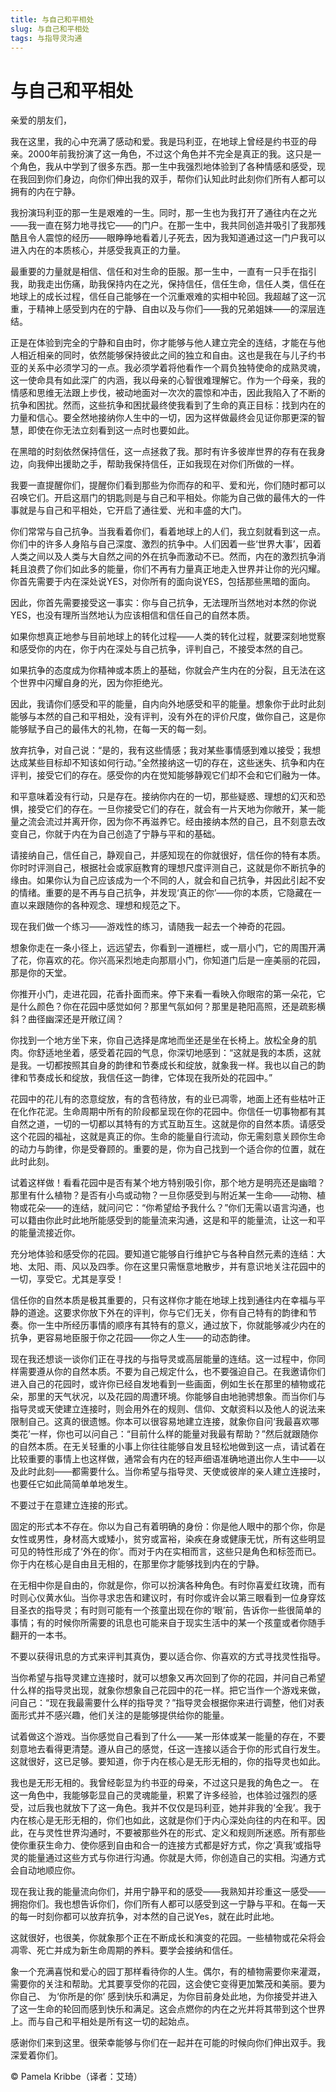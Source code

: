 ```yaml
--- 
title: 与自己和平相处 
slug: 与自己和平相处 
tags: 与指导灵沟通
--- 
```

# 与自己和平相处

亲爱的朋友们，

我在这里，我的心中充满了感动和爱。我是玛利亚，在地球上曾经是约书亚的母亲。2000年前我扮演了这一角色，不过这个角色并不完全是真正的我。这只是一个角色，我从中学到了很多东西。那一生中我强烈地体验到了各种情感和感受，现在我回到你们身边，向你们伸出我的双手，帮你们认知此时此刻你们所有人都可以拥有的内在宁静。

我扮演玛利亚的那一生是艰难的一生。同时，那一生也为我打开了通往内在之光——我一直在努力地寻找它——的门户。在那一生中，我共同创造并吸引了我那残酷且令人震惊的经历——眼睁睁地看着儿子死去，因为我知道通过这一门户我可以进入内在的本质核心，并感受我真正的力量。

最重要的力量就是相信、信任和对生命的臣服。那一生中，一直有一只手在指引我，助我走出伤痛，助我保持内在之光，保持信任，信任生命，信任人类，信任在地球上的成长过程，信任自己能够在一个沉重艰难的实相中轮回。我超越了这一沉重，于精神上感受到内在的宁静、自由以及与你们——我的兄弟姐妹——的深层连结。

正是在体验到完全的宁静和自由时，你才能够与他人建立完全的连结，才能在与他人相近相亲的同时，依然能够保持彼此之间的独立和自由。这也是我在与儿子约书亚的关系中必须学习的一点。我必须学着将他看作一个肩负独特使命的成熟灵魂，这一使命具有如此深广的内涵，我以母亲的心智很难理解它。作为一个母亲，我的情感和思维无法跟上步伐，被动地面对一次次的震惊和冲击，因此我陷入了不断的抗争和困扰。然而，这些抗争和困扰最终使我看到了生命的真正目标：找到内在的力量和信心。要全然地接纳你人生中的一切，因为这样做最终会见证你那更深的智慧，即使在你无法立刻看到这一点时也要如此。

在黑暗的时刻依然保持信任，这一点拯救了我。那时有许多彼岸世界的存有在我身边，向我伸出援助之手，帮助我保持信任，正如我现在对你们所做的一样。

我要一直提醒你们，提醒你们看到那些为你而存的和平、爱和光，你们随时都可以召唤它们。开启这扇门的钥匙则是与自己和平相处。你能为自己做的最伟大的一件事就是与自己和平相处，它开启了通往爱、光和丰盛的大门。

你们常常与自己抗争。当我看着你们，看着地球上的人们，我立刻就看到这一点。你们中的许多人身陷与自己深度、激烈的抗争中。人们因着一些‘世界大事’，因着人类之间以及人类与大自然之间的外在抗争而激动不已。然而，内在的激烈抗争消耗且浪费了你们如此多的能量，你们不再有力量真正地走入世界并让你的光闪耀。你首先需要于内在深处说YES，对你所有的面向说YES，包括那些黑暗的面向。

因此，你首先需要接受这一事实：你与自己抗争，无法理所当然地对本然的你说YES，也没有理所当然地认为应该相信和信任自己的自然本质。

如果你想真正地参与目前地球上的转化过程——人类的转化过程，就要深刻地觉察和感受你的内在，你于内在深处与自己抗争，评判自己，不接受本然的自己。

如果抗争的态度成为你精神或本质上的基础，你就会产生内在的分裂，且无法在这个世界中闪耀自身的光，因为你拒绝光。

因此，我请你们感受和平的能量，自内向外地感受和平的能量。想象你于此时此刻能够与本然的自己和平相处，没有评判，没有外在的评价尺度，做你自己，这是你能够赋予自己的最伟大的礼物，在每一天的每一刻。

放弃抗争，对自己说：“是的，我有这些情感；我对某些事情感到难以接受；我想达成某些目标却不知该如何行动。”全然接纳这一切的存在，这些迷失、抗争和内在评判，接受它们的存在。感受你的内在觉知能够静观它们却不会和它们融为一体。

和平意味着没有行动，只是存在。接纳你内在的一切，那些疑惑、理想的幻灭和恐惧，接受它们的存在。一旦你接受它们的存在，就会有一片天地为你敞开，某一能量之流会流过并离开你，因为你不再滋养它。经由接纳本然的自己，且不刻意去改变自己，你就于内在为自己创造了宁静与平和的基础。

请接纳自己，信任自己，静观自己，并感知现在的你就很好，信任你的特有本质。你时时评测自己，根据社会或家庭教育的理想尺度评测自己，这就是你不断抗争的缘由。如果你认为自己应该成为一个不同的人，就会和自己抗争，并因此引起不安的情绪。重要的是不再与自己抗争，并发现‘真正的你’——你的本质，它隐藏在一直以来跟随你的各种观念、理想和规范之下。

现在我们做一个练习——游戏性的练习，请随我一起去一个神奇的花园。

想象你走在一条小径上，远远望去，你看到一道栅栏，或一扇小门，它的周围开满了花，你喜欢的花。你兴高采烈地走向那扇小门，你知道门后是一座美丽的花园，那是你的天堂。

你推开小门，走进花园，花香扑面而来。停下来看一看映入你眼帘的第一朵花，它是什么颜色？你在花园中感觉如何？那里气氛如何？那里是艳阳高照，还是疏影横斜？曲径幽深还是开敞辽阔？

你找到一个地方坐下来，你自己选择是席地而坐还是坐在长椅上。放松全身的肌肉。你舒适地坐着，感受着花园的气息，你深切地感到：“这就是我的本质，这就是我。一切都按照其自身的韵律和节奏成长和绽放，就象我一样。我也以自己的韵律和节奏成长和绽放，我信任这一韵律，它体现在我所处的花园中。”

花园中的花儿有的恣意绽放，有的含苞待放，有的业已凋零，地面上还有些枯叶正在化作花泥。生命周期中所有的阶段都呈现在你的花园中。你信任一切事物都有其自然之道，一切的一切都以其特有的方式互助互生。这就是你的自然本质。请感受这个花园的福祉，这就是真正的你。生命的能量自行流动，你无需刻意关顾你生命的动力与韵律，你是受眷顾的。重要的是，你为自己找到一个适合你的位置，就在此时此刻。

试着这样做！看看花园中是否有某个地方特别吸引你，那个地方是明亮还是幽暗？那里有什么植物？是否有小鸟或动物？一旦你感受到与附近某一生命——动物、植物或花朵——的连结，就问问它：“你希望给予我什么？”你们无需以语言沟通，也可以籍由你此时此地所能感受到的能量流来沟通，这是和平的能量流，让这一和平的能量流接近你。

充分地体验和感受你的花园。要知道它能够自行维护它与各种自然元素的连结：大地、太阳、雨、风以及四季。你在这里只需惬意地散步，并有意识地关注花园中的一切，享受它。尤其是享受！

信任你的自然本质是极其重要的，只有这样你才能在地球上找到通往内在幸福与平静的道途。这要求你放下外在的评判，你与它们无关，你有自己特有的韵律和节奏。你一生中所经历事情的顺序有其特有的意义，通过放下，你就能够减少内在的抗争，更容易地臣服于你之花园——你之人生——的动态韵律。

现在我还想谈一谈你们正在寻找的与指导灵或高层能量的连结。这一过程中，你同样需要遵从你的自然本质。不要为自己规定什么，也不要强迫自己。在我邀请你们进入自己的花园时，或许你已经自发地看到一些画面，例如生长在那里的植物或花朵，那里的天气状况，以及花园的周遭环境。你能够自由地驰骋想象。而当你们与指导灵或天使建立连接时，则会用外在的规则、信仰、文献资料以及他人的说法来限制自己。这真的很遗憾。你本可以很容易地建立连接，就象你自问‘我最喜欢哪类花’一样，你也可以问自己：“目前什么样的能量对我最有帮助？”然后就跟随你的自然本质。在无关轻重的小事上你往往能够自发且轻松地做到这一点，请试着在比较重要的事情上也这样做，通常会有内在的轻声细语准确地道出你人生中——以及此时此刻——都需要什么。当你希望与指导灵、天使或彼岸的亲人建立连接时，也要任它如此简简单单地发生。

不要过于在意建立连接的形式。

固定的形式本不存在。你以为自己有着明确的身份：你是他人眼中的那个你，你是女性或男性，身材高大或矮小，贫穷或富裕，染疾在身或健康无忧，所有这些明显可见的特性形成了‘外在的你’。而对于内在实相而言，这些只是角色和标签而已。你于内在核心是自由且无相的，在那里你才能够找到内在的宁静。

在无相中你是自由的，你就是你，你可以扮演各种角色。有时你喜爱红玫瑰，而有时则心仪黄水仙。当你寻求忠告和建议时，有时你或许会以第三眼看到一位身穿炫目圣衣的指导灵；有时则可能有一个孩童出现在你的‘眼’前，告诉你一些很简单的事情；有的时候你所需要的讯息也可能来自于现实生活中的某一个孩童或者你随手翻开的一本书。

不要以获得讯息的方式来评判其真伪，要以适合你、你喜欢的方式寻找灵性指导。

当你希望与指导灵建立连接时，就可以想象又再次回到了你的花园，并问自己希望什么样的指导灵出现，就象你想象自己花园中的花一样。把它当作一个游戏来做，问自己：“现在我最需要什么样的指导灵？”指导灵会根据你来进行调整，他们对表面形式并不感兴趣，他们关注的是能够提供给你的能量。

试着做这个游戏。当你感觉自己看到了什么——某一形体或某一能量的存在，不要刻意地去看得更清楚。遵从自己的感觉，任这一连接以适合于你的形式自行发生。这就很好，这已足够。要知道，你于内在核心是无形无相的，你的指导灵也如此。

我也是无形无相的。我曾经彰显为约书亚的母亲，不过这只是我的角色之一。 在这一角色中，我能够彰显自己的灵魂能量，积累了许多经验，也体验过强烈的感受，过后我也就放下了这一角色。我并不仅仅是玛利亚，她并非我的‘全我’。我于内在核心是无形无相的，你们也如此，这就是你们于内心深处向往的内在和平。因此，在与灵性世界沟通时，不要被那些外在的形式、定义和规则所迷惑。所有那些使你重获生命力、使你感到自由和合一的连接方式都是好方式，你之‘真我’或指导灵的能量通过这些方式与你进行沟通。你就是大师，你创造自己的实相。沟通方式会自动地顺应你。

现在我让我的能量流向你们，并用宁静平和的感受——我熟知并珍重这一感受——拥抱你们。我也想告诉你们，你们所有人都可以感受到这一宁静与平和。在每一天的每一时刻你都可以放弃抗争，对本然的自己说Yes，就在此时此地。

这就很好，也很美，你就象那个正在不断成长和演变的花园。一些植物或花朵将会凋零、死亡并成为新生命周期的养料。要学会接纳和信任。

象一个充满喜悦和爱心的园丁那样看待你的人生。偶尔，有的植物需要你来灌溉，需要你的关注和帮助。尤其要享受你的花园，这会使它变得更加繁茂和美丽。要为你自己、 为‘你所是的你’ 感到快乐和满足，为你目前身处此地，为你接受并进入了这一生命的轮回而感到快乐和满足。这会点燃你的内在之光并将其带到这个世界上。而与自己和平相处是所有这一切的起始点。

感谢你们来到这里。很荣幸能够与你们在一起并在可能的时候向你们伸出双手。我深爱着你们。

© Pamela Kribbe（译者：艾琦）
